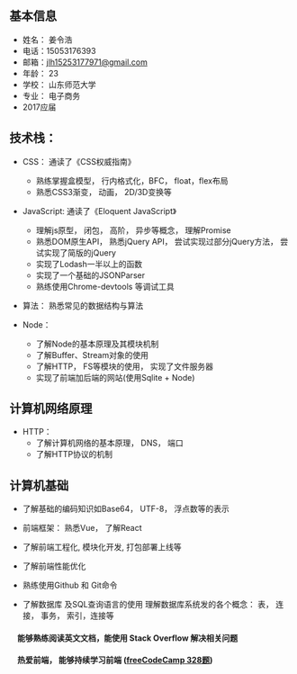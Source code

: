 ## 基本信息
* 姓名： 姜令浩
* 电话：15053176393  
* 邮箱：jlh15253177971@gmail.com
* 年龄： 23
* 学校： 山东师范大学
* 专业： 电子商务
* 2017应届


## 技术栈：

* CSS： 通读了《CSS权威指南》

    * 熟练掌握盒模型， 行内格式化，BFC， float，flex布局
    * 熟悉CSS3渐变， 动画， 2D/3D变换等

* JavaScript: 通读了《Eloquent JavaScript》

    * 理解js原型， 闭包， 高阶， 异步等概念， 理解Promise
    * 熟悉DOM原生API， 熟悉jQuery API， 尝试实现过部分jQuery方法， 尝试实现了简版的jQuery
    * 实现了Lodash一半以上的函数
    * 实现了一个基础的JSONParser
    * 熟练使用Chrome-devtools 等调试工具 


* 算法：  熟悉常见的数据结构与算法


* Node： 
    * 了解Node的基本原理及其模块机制
    * 了解Buffer、Stream对象的使用
    * 了解HTTP， FS等模块的使用， 实现了文件服务器
    * 实现了前端加后端的网站(使用Sqlite + Node)

## 计算机网络原理

* HTTP：  
    * 了解计算机网络的基本原理， DNS， 端口
    * 了解HTTP协议的机制   
     
## 计算机基础

* 了解基础的编码知识如Base64， UTF-8， 浮点数等的表示

* 前端框架： 熟悉Vue， 了解React

* 了解前端工程化, 模块化开发, 打包部署上线等
* 了解前端性能优化 

*  熟练使用Github 和 Git命令 

* 了解数据库 及SQL查询语言的使用 理解数据库系统发的各个概念： 表， 连接， 事务， 索引，连接等

#### 　能够熟练阅读英文文档，能使用 Stack Overflow 解决相关问题

#### 　热爱前端， 能够持续学习前端 ([freeCodeCamp 328题](https://www.freecodecamp.cn/jianglinghao))

